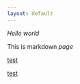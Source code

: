 ```yaml
---
layout: default
---
```


*Hello world*

This is markdown _page_

<a href="SB_Clinical_Notes-2025-October.md">test</a>

<a href="/SB_Clinical_Notes-2025-October.md">test</a>
